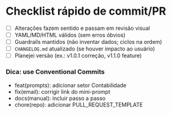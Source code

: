 # Checklist rápido de commit/PR

- [ ] Alterações fazem sentido e passam em revisão visual
- [ ] YAML/MD/HTML válidos (sem erros óbvios)
- [ ] Guardrails mantidos (não inventar dados; ciclos na ordem)
- [ ] `CHANGELOG.md` atualizado (se houver impacto ao usuário)
- [ ] Planejei versão (ex.: v1.0.1 correção, v1.1.0 feature)

### Dica: use Conventional Commits
- feat(prompts): adicionar setor Contabilidade
- fix(email): corrigir link do mini-prompt
- docs(manual): incluir passo a passo
- chore(repo): adicionar PULL_REQUEST_TEMPLATE
